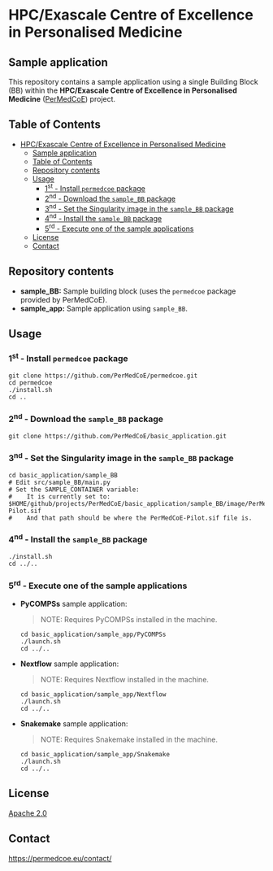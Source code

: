 # HPC/Exascale Centre of Excellence in Personalised Medicine

## Sample application

This repository contains a sample application using a single Building Block (BB) within the **HPC/Exascale Centre of Excellence in Personalised Medicine**
([PerMedCoE](https://permedcoe.eu/)) project.

## Table of Contents

- [HPC/Exascale Centre of Excellence in Personalised Medicine](#hpcexascale-centre-of-excellence-in-personalised-medicine)
  - [Sample application](#sample-application)
  - [Table of Contents](#table-of-contents)
  - [Repository contents](#repository-contents)
  - [Usage](#usage)
    - [1<sup>st</sup> - Install `permedcoe` package](#1supstsup---install-permedcoe-package)
    - [2<sup>nd</sup> - Download the `sample_BB` package](#2supndsup---download-the-sample_bb-package)
    - [3<sup>nd</sup> - Set the Singularity image in the `sample_BB` package](#3supndsup---set-the-singularity-image-in-the-sample_bb-package)
    - [4<sup>nd</sup> - Install the `sample_BB` package](#4supndsup---install-the-sample_bb-package)
    - [5<sup>rd</sup> - Execute one of the sample applications](#5suprdsup---execute-one-of-the-sample-applications)
  - [License](#license)
  - [Contact](#contact)

## Repository contents

- **sample_BB:** Sample building block (uses the `permedcoe` package provided by PerMedCoE).
- **sample_app:** Sample application using `sample_BB`.

## Usage

### 1<sup>st</sup> - Install `permedcoe` package

  ```shell
  git clone https://github.com/PerMedCoE/permedcoe.git
  cd permedcoe
  ./install.sh
  cd ..
  ```


### 2<sup>nd</sup> - Download the `sample_BB` package

  ```shell
  git clone https://github.com/PerMedCoE/basic_application.git
  ```

### 3<sup>nd</sup> - Set the Singularity image in the `sample_BB` package

  ```shell
  cd basic_application/sample_BB
  # Edit src/sample_BB/main.py
  # Set the SAMPLE_CONTAINER variable:
  #    It is currently set to: $HOME/github/projects/PerMedCoE/basic_application/sample_BB/image/PerMedCoE-Pilot.sif
  #    And that path should be where the PerMedCoE-Pilot.sif file is.
  ```

### 4<sup>nd</sup> - Install the `sample_BB` package

  ```shell
  ./install.sh
  cd ../..
  ```

### 5<sup>rd</sup> - Execute one of the sample applications

- **PyCOMPSs** sample application:

  > NOTE: Requires PyCOMPSs installed in the machine.

  ```shell
  cd basic_application/sample_app/PyCOMPSs
  ./launch.sh
  cd ../..
  ```

- **Nextflow** sample application:

  > NOTE: Requires Nextflow installed in the machine.

  ```shell
  cd basic_application/sample_app/Nextflow
  ./launch.sh
  cd ../..
  ```

- **Snakemake** sample application:

  > NOTE: Requires Snakemake installed in the machine.

  ```shell
  cd basic_application/sample_app/Snakemake
  ./launch.sh
  cd ../..
  ```

## License

[Apache 2.0](https://www.apache.org/licenses/LICENSE-2.0)

## Contact

<https://permedcoe.eu/contact/>
